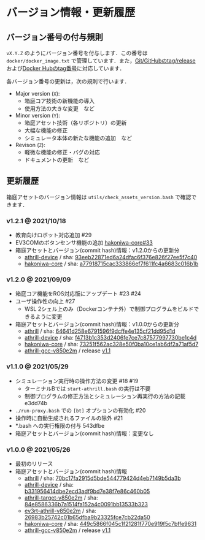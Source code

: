 # バージョン情報・更新履歴

## バージョン番号の付与規則

`vX.Y.Z` のようにバージョン番号を付与します．この番号は `docker/docker_image.txt` で管理しています．また，[Git/GitHubのtag/release](https://github.com/toppers/hakoniwa-single_robot/releases)および[Docker Hubのtag番号](https://hub.docker.com/r/toppersjp/hakoniwa-single_robot/tags)に対応しています．

各バージョン番号の更新は，次の規則で行います．

- Major version (`X`): 
    - 箱庭コア技術の新機能の導入
    - 使用方法の大きな変更　など
- Minor version (`Y`): 
    - 箱庭アセット技術（各リポジトリ）の更新
    - 大幅な機能の修正
    - シミュレータ本体の新たな機能の追加　など
- Revison (`Z`): 
    - 軽微な機能の修正・バグの対応
    - ドキュメントの更新　など

## 更新履歴

箱庭アセットのバージョン情報は `utils/check_assets_version.bash` で確認できます．

### v1.2.1 @ 2021/10/18

- 教育向けロボット対応追加 #29 
- EV3COMのボタンセンサ機能の追加 [hakoniwa-core#33](https://github.com/toppers/hakoniwa-core/issues/33)
- 箱庭アセットとバージョン(commit hash)情報：v1.2.0からの更新分
    - [athrill-device](https://github.com/toppers/athrill-device) / sha: [93eeb22871ed6a24dfac6f376e826f27ee5f7c40](https://github.com/toppers/athrill-device/tree/93eeb22871ed6a24dfac6f376e826f27ee5f7c40)
    - [hakoniwa-core](https://github.com/toppers/hakoniwa-core) / sha: [a77918715cac333866ef7f611fc4a6683c016b1b](https://github.com/toppers/hakoniwa-core/tree/a77918715cac333866ef7f611fc4a6683c016b1b)


### v1.2.0 @ 2021/09/09

- 箱庭コア機能をROS対応版にアップデート #23 #24
- ユーザ操作性の向上 #27
    - WSL 2シェル上のみ（Dockerコンテナ外）で制御プログラムをビルドできるように変更
- 箱庭アセットとバージョン(commit hash)情報：v1.0.0からの更新分
    - [athrill](https://github.com/toppers/athrill) / sha: [64641d258e6791596f9dcffe4e135cf21dd95d1d](https://github.com/toppers/athrill/tree/64641d258e6791596f9dcffe4e135cf21dd95d1d)
    - [athrill-device](https://github.com/toppers/athrill-device) / sha: [f4713b1c353d2406fe7ce7c87577997730be1c4d](https://github.com/toppers/athrill-device/tree/f4713b1c353d2406fe7ce7c87577997730be1c4d)
    - [hakoniwa-core](https://github.com/toppers/hakoniwa-core) / sha: [73251f562ac328e50f0ba10ce1ab6df2a71af5d7](https://github.com/toppers/hakoniwa-core/tree/73251f562ac328e50f0ba10ce1ab6df2a71af5d7)
    - [athrill-gcc-v850e2m](https://github.com/toppers/athrill-gcc-v850e2m) / release [v1.1](https://github.com/toppers/athrill-gcc-v850e2m/releases/v1.1)

### v1.1.0 @ 2021/05/29

- シミュレーション実行時の操作方法の変更 #18 #19 
    - ターミナルBでは `start-athrill.bash` の実行は不要
    - 制御プログラムの修正方法とシミュレーション再実行の方法の記載 e3dd74b
- `./run-proxy.bash` での `[bt]` オプションの有効化 #20
- 操作時に自動生成されるファイルの除外 #21
- *.bash への実行権限の付与 543dfbe
- 箱庭アセットとバージョン(commit hash)情報：変更なし

### v1.0.0 @ 2021/05/26

- 最初のリリース
- 箱庭アセットとバージョン(commit hash)情報
    - [athrill](https://github.com/toppers/athrill) / sha: [70bc17fa2915d5bde544779424d4eb7149b5da3b](https://github.com/toppers/athrill/tree/70bc17fa2915d5bde544779424d4eb7149b5da3b)
    - [athrill-device](https://github.com/toppers/athrill-device) / sha: [b331956414dbe2ecd3adf9bd7e38f7e86c460b05](https://github.com/toppers/athrill-device/tree/b331956414dbe2ecd3adf9bd7e38f7e86c460b05)
    - [athrill-target-v850e2m](https://github.com/toppers/athrill-target-v850e2m) / sha: [84e8586336b7a1514fa152a4c0091bb13533b323](https://github.com/toppers/athrill-target-v850e2m/tree/84e8586336b7a1514fa152a4c0091bb13533b323)
    - [ev3rt-athrill-v850e2m](https://github.com/toppers/ev3rt-athrill-v850e2m) / sha: [26983b25742c01b65dfba9b23325fce7cb22da50](https://github.com/toppers/ev3rt-athrill-v850e2m/tree/26983b25742c01b65dfba9b23325fce7cb22da50)
    - [hakoniwa-core](https://github.com/toppers/hakoniwa-core) / sha: [449c5866f045c1f21281f770e919f5c7bffe9631](https://github.com/toppers/hakoniwa-core/tree/449c5866f045c1f21281f770e919f5c7bffe9631)
    - [athrill-gcc-v850e2m](https://github.com/toppers/athrill-gcc-v850e2m) / release [v1.1](https://github.com/toppers/athrill-gcc-v850e2m/releases/v1.1)
